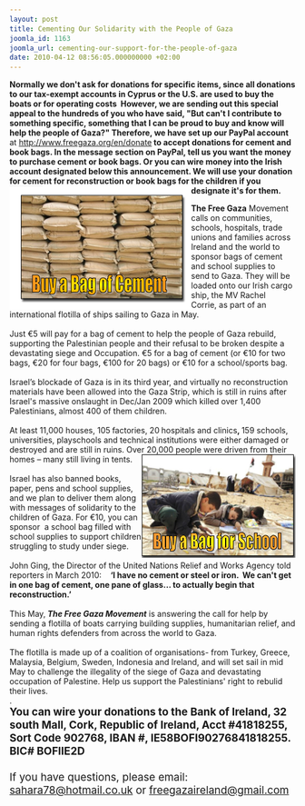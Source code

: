 ```yaml
---
layout: post
title: Cementing Our Solidarity with the People of Gaza
joomla_id: 1163
joomla_url: cementing-our-support-for-the-people-of-gaza
date: 2010-04-12 08:56:05.000000000 +02:00
---
```

<p style="text-align: left;"><strong>Normally we don't ask for donations for specific items, since all donations to our tax-exempt accounts in Cyprus or the U.S. are used to buy the boats or for operating costs  However, we are sending out this special appeal to the hundreds of you who have said, "But can't I contribute to something specific, something that I can be proud to buy and know will help the people of Gaza?" Therefore, we have set up our PayPal account </strong>at <a href="en/donate">http://www.freegaza.org/en/donate</a><strong> to accept donations for cement and book bags. In the message section on PayPal, tell us you want the money to purchase cement or book bags. Or you can wire money into the Irish account designated below this announcement. We will use your donation for cement for reconstruction or book bags for the children if you designate it's for them.<img style="float: left;" alt="Picture_4" src="images/stories/news/Picture_4.png" width="320" height="218" /><br /></strong></p>
<p><strong>The Free Gaza</strong> Movement calls on communities, schools, hospitals, trade unions and families across Ireland and the world to sponsor bags of cement and school supplies to send to Gaza. They will be loaded onto our Irish cargo ship, the MV Rachel Corrie, as part of an international flotilla of ships sailing to Gaza in May. <br /> <br /> Just €5 will pay for a bag of cement to help the people of Gaza rebuild, supporting the Palestinian people and their refusal to be broken despite a devastating siege and Occupation. €5 for a bag of cement (or €10 for two bags, €20 for four bags, €100 for 20 bags) or €10 for a school/sports bag. <br /> <br /> Israel’s blockade of Gaza is in its third year, and virtually no reconstruction materials have been allowed into the Gaza Strip, which is still in ruins after Israel's massive onslaught in Dec/Jan 2009 which killed over 1,400 Palestinians, almost 400 of them children.<br /> <br /> At least 11,000 houses, 105<strong> </strong>factories, 20<strong> </strong>hospitals and clinics<strong>, </strong>159 schools, universities, playschools and technical institutions were either damaged or destroyed and are still in ruins. Over 20,000 people were driven from their homes – many still living in tents.<img style="float: right;" alt="BoysinGaza" src="images/stories/news/BoysinGaza.jpg" width="271" height="182" /><br /> <br /> Israel has also banned books, paper, pens and school supplies, and we plan to deliver them along with messages of solidarity to the children of Gaza. For €10, you can sponsor  a school bag filled with school supplies to support children struggling to study under siege.                                                  <br /> John Ging, the Director of the United Nations Relief and Works Agency told reporters in March 2010:    <strong>‘I have no cement or steel or iron.  We can't get in one bag of cement, one pane of glass… to actually begin that reconstruction.’</strong> <br /> <br /> This May,<strong><em> The Free Gaza Movement</em></strong> is answering the call for help by sending a flotilla of boats carrying building supplies, humanitarian relief, and human rights defenders from across the world to Gaza. <br /> <br /> The flotilla is made up of a coalition of organisations- from Turkey, Greece, Malaysia, Belgium, Sweden, Indonesia and Ireland, and will set sail in mid May to challenge the illegality of the siege of Gaza and devastating occupation of Palestine. Help us support the Palestinians' right to rebulid their lives. <br /> .<br /><span style="font-size: 14pt;"><strong>You can wire your donations to the Bank of Ireland, 32 south Mall, Cork, Republic of Ireland, Acct #41818255, Sort Code 902768, IBAN #, IE58BOFI90276841818255. BIC# BOFIIE2D<br /></strong><br />If you have questions, please email:  <a href="mailto:sahara78@hotmail.uk" target="_blank">sahara78@hotmail.co.uk</a> or <a href="mailto:freegazaireland@gmail.com" target="_blank">freegazaireland@gmail.com</a></span><br /> <br /> <br /></p>
